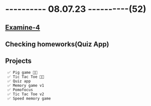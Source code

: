 # ---------- 08.07.23 ----------(52)

## [Examine-4](https://bit.ly/3PMWh9J)

## Checking homeworks(Quiz App)

## Projects

     ✅ Pig game 👍🏻
     ✅ Tic Tac Toe 👍🏻
     ✅ Quiz app
     ✅ Memory game v1
     ✅ Pomofocus
     ✅ Tic Tac Toe v2
     ✅ Speed memory game

